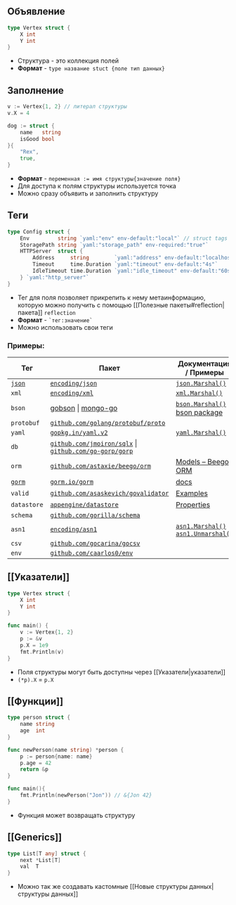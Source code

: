## Объявление

```go
type Vertex struct {
	X int
	Y int
}
```
- Структура - это коллекция полей
- **Формат** - `type название stuct {поле тип данных}`

## Заполнение

```go
v := Vertex{1, 2} // литерал структуры
v.X = 4

dog := struct {
	name   string
	isGood bool
}{
	"Rex",
	true,
}

```
- **Формат** - `переменная := имя структуры{значение поля}`
- Для доступа к полям структуры используется точка
- Можно сразу объявить и заполнить структуру

## Теги

```go
type Config struct {	
	Env         string `yaml:"env" env-default:"local"` // struct tags
	StoragePath string `yaml:"storage_path" env-required:"true"`
	HTTPServer  struct {
		Address     string        `yaml:"address" env-default:"localhost:8082"`
		Timeout     time.Duration `yaml:"timeout" env-default:"4s"`
		IdleTimeout time.Duration `yaml:"idle_timeout" env-default:"60s"`
	} `yaml:"http_server"`
}
```
- Тег для поля позволяет прикрепить к нему метаинформацию, которую можно получить с помощью [[Полезные пакеты#reflection|пакета]] `reflection`
- **Формат** - `` `тег:значение` ``
- Можно использовать свои теги
### Примеры:

| Тег                         | Пакет                                                                                                                                  | Документация / Примеры                                                                                                                               |
| --------------------------- | -------------------------------------------------------------------------------------------------------------------------------------- | ---------------------------------------------------------------------------------------------------------------------------------------------------- |
| [`json`](JSON.md) | [`encoding/json`](https://golang.org/pkg/encoding/json/)                                                                               | [`json.Marshal()`](https://golang.org/pkg/encoding/json/#Marshal)                                                                                    |
| `xml`                       | [`encoding/xml`](https://golang.org/pkg/encoding/xml/)                                                                                 | [`xml.Marshal()`](https://golang.org/pkg/encoding/xml/#Marshal)                                                                                      |
| `bson`                      | [gobson](https://labix.org/gobson) \| [mongo-go](https://github.com/mongodb/mongo-go-driver)                                           | [`bson.Marshal()`](http://godoc.org/gopkg.in/mgo.v2/bson#Marshal) \| [bson package](https://pkg.go.dev/go.mongodb.org/mongo-driver/bson#hdr-Structs) |
| `protobuf`                  | [`github.com/golang/protobuf/proto`](http://godoc.org/github.com/golang/protobuf/proto)                                                |                                                                                                                                                      |
| `yaml`                      | [`gopkg.in/yaml.v2`](https://godoc.org/gopkg.in/yaml.v2)                                                                               | [`yaml.Marshal()`](https://godoc.org/gopkg.in/yaml.v2#Marshal)                                                                                       |
| `db`                        | [`github.com/jmoiron/sqlx`](https://godoc.org/github.com/jmoiron/sqlx) \| [`github.com/go-gorp/gorp`](https://github.com/go-gorp/gorp) |                                                                                                                                                      |
| `orm`                       | [`github.com/astaxie/beego/orm`](https://godoc.org/github.com/astaxie/beego/orm)                                                       | [Models – Beego ORM](https://beego.me/docs/mvc/model/overview.md)                                                                                    |
| [`gorm`](../ORMs/GORM)      | [`gorm.io/gorm`](https://gorm.io/)                                                                                                     | [docs](https://gorm.io/docs/)                                                                                                                        |
| `valid`                     | [`github.com/asaskevich/govalidator`](https://github.com/asaskevich/govalidator)                                                       | [Examples](https://github.com/asaskevich/govalidator)                                                                                                |
| `datastore`                 | [`appengine/datastore`](https://cloud.google.com/appengine/docs/go/datastore/reference)                                                | [Properties](https://cloud.google.com/appengine/docs/go/datastore/reference#hdr-Properties)                                                          |
| `schema`                    | [`github.com/gorilla/schema`](http://godoc.org/github.com/gorilla/schema)                                                              |                                                                                                                                                      |
| `asn1`                      | [`encoding/asn1`](https://golang.org/pkg/encoding/asn1/)                                                                               | [`asn1.Marshal()`](https://golang.org/pkg/encoding/asn1/#Marshal) \| [`asn1.Unmarshal()`](https://golang.org/pkg/encoding/asn1/#Unmarshal)           |
| `csv`                       | [`github.com/gocarina/gocsv`](https://github.com/gocarina/gocsv)                                                                       |                                                                                                                                                      |
| `env`                       | [`github.com/caarlos0/env`](https://github.com/caarlos0/env)                                                                           |                                                                                                                                                      |


## [[Указатели]]

```go
type Vertex struct {
	X int
	Y int
}

func main() {
	v := Vertex{1, 2}
	p := &v
	p.X = 1e9
	fmt.Println(v)
}

```
- Поля структуры могут быть доступны через [[Указатели|указатели]]
- `(*p).X` = `p.X`

## [[Функции]]

``` go
type person struct {
    name string
    age  int
}

func newPerson(name string) *person {
	p := person{name: name}
	p.age = 42
	return &p
}

func main(){
    fmt.Println(newPerson("Jon")) // &{Jon 42}
}
```
- Функция может возвращать структуру


## [[Generics]]

```go
type List[T any] struct {
	next *List[T]
	val  T
}
```
- Можно так же создавать кастомные [[Новые структуры данных|структуры данных]]